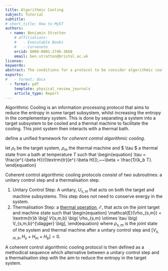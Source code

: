```yaml
---
title: Algorithmic Cooling 
subject: Tutorial
subtitle: 
# short_title: How to MyST
authors:
  - name: Benjamin Stratton
    # affiliations:
    #   - Executable Books
    #   - Curvenote
    orcid: 0009-0001-2746-3668
    email: ben.stratton@bristol.ac.uk
license: 
keywords:  
abstract: The conditions for a protocol to be consider algorithmic cooling  
exports:
#   - format: docx
  - format: pdf
    template: physical_review_journals
    article_type: Report
---
```


Algorithmic Cooling is an information processing protocol that aims to reduce the entropy in some target subsystem, whilst increasing the entropy in the complementary system. This is done by separating a system into a target subsystem to be cooled and a thermal machine to facilitate the cooling. This joint system then interacts with a thermal bath.

[](https://doi.org/10.48550/arXiv.2402.11832) define a unified framework for *coherent control algorithmic cooling*. 

let $\rho_t$ be the target system, $\rho_m$ the thermal machine and $ \tau $ a thermal state from a bath at temperature $T$ such that 
\begin{equation}
\tau = \frac{e^{-\beta H}}{\textrm{tr}[e^{-\beta H}]},~~\beta = \frac{1}{k_b T}.
\end{equation}

Coherent control algorithmic cooling protocols consist of two subroutines: a unitary control step and a thermalisation step.   

1. Unitary Control Step: A unitary, $U_{s,m}$ that acts on both the target and machine subsystems. This step does not need to conserve energy in the system. 
2. Thermalisation Step: a [thermal operation](https://doi.org/10.1038/ncomms3059), $\mathcal{E}$, that acts on the joint target and machine state such that 
\begin{equation}
\mathcal{E}(\rho_{s,m}) = \textrm{tr}_b \big[ V_{s,m,b} \big( \rho_{s,m} \otimes \tau \big) V_{s,m,b}^{\dagger} \big],
\end{equation} 
where $\rho_{s,m}$ is the joint state of the system and thermal machine after a unitary control step and $[V_{s,m,b}, H_{s} + H_m + H_b]=0$. 

A coherent control algorithmic cooling protocol is then defined as a methodical sequence which alternative between a unitary control step and a thermalisation step with the aim to reduce the entropy in the target system. 



